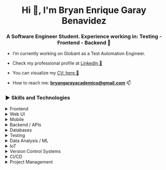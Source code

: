 <h1 align="center">Hi 👋, I'm Bryan Enrique Garay Benavidez</h1>
<h3 align="center">A Software Engineer Student. Experience working in: Testing - Frontend - Backend 🚀</h3>

- I’m currently working on Globant as a Test Automation Engineer.

- Check my professional profile at <a href="[https](https://www.linkedin.com/in/bg99astro/)" target="_blank" rel="nofollow">LinkedIn 💼</a>

- You can visualize my <a href="https://www.canva.com/design/DAFsATEDU_4/RKKjNPBKEMcvp4DxJjnp9w/edit?utm_content=DAFsATEDU_4&utm_campaign=designshare&utm_medium=link2&utm_source=sharebutton" target="_blank" rel="nofollow">CV: here 📑 </a>

- How to reach me: **bryangarayacademico@gmail.com** 📫 

<h3 align="left">▶ Skills and Technologies</h3>

<details>
  <summary>Frontend</summary>
  <table border-collapse="collapse">
    <tr>
      <td align="center" width="100"  border="none";>
        <span>
          <img src="./icons/html.svg" alt="html" width="40" height="40"/><br />
          HTML<br />
          3 Yrs Exp
        </span>
      </td>
      <td align="center" width="100">
        <span>
          <img src="./icons/CSS.svg" alt="css" width="40" height="40"/><br />
          CSS<br />
          3 Yrs Exp
        </span>
      </td>
      <td align="center" width="100">
        <span>
          <img src="./icons/js.svg" alt="javascript" width="40" height="40"/><br />
          JavaScript<br />
          3 Yrs Exp
        </span>
      </td>
      <td align="center" width="100">
        <span>
          <img src="./icons/ts.svg" alt="typescript" width="40" height="40"/><br />
          TypeScript<br />
          3 Yrs Exp
        </span>
      </td>
    </tr>
  </table>
</details>

<details>
  <summary>Web UI</summary>
  <table>
    <tr>
      <td align="center" width="100">
        <span>
          <img src="./icons/react.svg" alt="react" width="40" height="40"/><br />
          React<br />
          3 Yrs Exp
        </span>
      </td>
      <td align="center" width="100">
        <span>
          <img src="./icons/angular.svg" alt="angular" width="40" height="40"/><br />
          Angular<br />
          3 Yrs Exp
        </span>
      </td>
      <td align="center" width="100">
        <span>
          <img src="./icons/next.svg" alt="nextjs" width="40" height="40"/><br />
          Next.js<br />
          3 Yrs Exp
        </span>
      </td>
      <td align="center" width="100">
        <span>
          <img src="./icons/tailwind.svg" alt="tailwind" width="40" height="40"/><br />
          TailwindCSS<br />
          3 Yrs Exp
        </span>
      </td>
      <td align="center" width="100">
        <span>
          <img src="./icons/vite.png" alt="vite" width="40" height="40"/><br />
          Vite<br />
          3 Yrs Exp
        </span>
      </td>
    </tr>
  </table>
</details>

<details>
  <summary>Mobile</summary>
  <table>
    <tr>
      <td align="center" width="100">
        <span>
          <img src="./icons/react-native.svg" alt="react native" width="40" height="40"/><br />
          React Native<br />
          3 Yrs Exp
        </span>
      </td>
      <td align="center" width="100">
        <span>
          <img src="./icons/ionic.png" alt="ionic" width="40" height="40"/><br />
          Ionic<br />
          3 Yrs Exp
        </span>
      </td>
      <td align="center" width="100">
        <span>
          <img src="./icons/android.png" alt="android" width="40" height="40"/><br />
          Android<br />
          3 Yrs Exp
        </span>
      </td>
    </tr>
  </table>
</details>

<details>
  <summary>Backend / APIs</summary>
  <table>
    <tr>
      <td align="center" width="100">
        <span>
          <img src="./icons/java.png" alt="java" width="40" height="40"/><br />
          Java<br />
          3 Yrs Exp
        </span>
      </td>
      <td align="center" width="100">
        <span>
          <img src="./icons/spring.png" alt="spring boot" width="40" height="40"/><br />
          Spring Boot<br />
          3 Yrs Exp
        </span>
      </td>
      <td align="center" width="100">
        <span>
          <img src="./icons/node.png" alt="nodejs" width="40" height="40"/><br />
          Node.js<br />
          3 Yrs Exp
        </span>
      </td>
      <td align="center" width="100">
        <span>
          <img src="./icons/express.png" alt="express" width="40" height="40"/><br />
          Express<br />
          3 Yrs Exp
        </span>
      </td>
      <td align="center" width="100">
        <span>
          <img src="./icons/nest.svg" alt="nestjs" width="40" height="40"/><br />
          Nest.js<br />
          3 Yrs Exp
        </span>
      </td>
      <td align="center" width="100">
        <span>
          <img src="./icons/python.png" alt="python" width="40" height="40"/><br />
          Python<br />
          3 Yrs Exp
        </span>
      </td>
      <td align="center" width="100">
        <span>
          <img src="./icons/django.png" alt="django" width="40" height="40"/><br />
          Django<br />
          3 Yrs Exp
        </span>
      </td>
      <td align="center" width="100">
        <span>
          <img src="./icons/ruby.png" alt="ruby" width="40" height="40"/><br />
          Ruby<br />
          3 Yrs Exp
        </span>
      </td>
      <td align="center" width="100">
        <span>
          <img src="./icons/rails.png" alt="rails" width="40" height="40"/><br />
          Rails<br />
          3 Yrs Exp
        </span>
      </td>
    </tr>
  </table>
</details>

<details>
  <summary>Databases</summary>
  <table>
    <tr>
      <td align="center" width="100">
        <span>
          <img src="./icons/mysql.png" alt="mysql" width="40" height="40"/><br />
          MySQL<br />
          3 Yrs Exp
        </span>
      </td>
      <td align="center" width="100">
        <span>
          <img src="./icons/postgre.svg" alt="postgresql" width="40" height="40"/><br />
          PostgreSQL<br />
          3 Yrs Exp
        </span>
      </td>
      <td align="center" width="100">
        <span>
          <img src="./icons/mongo.svg" alt="mongodb" width="40" height="40"/><br />
          MongoDB<br />
          3 Yrs Exp
        </span>
      </td>
    </tr>
  </table>
</details>

<details>
  <summary>Testing</summary>
  <table>
    <tr>
      <td align="center" width="100">
        <span>
          <img src="./icons/testng.png" alt="testng" width="40" height="40"/><br />
          TestNG<br />
          3 Yrs Exp
        </span>
      </td>
      <td align="center" width="100">
        <span>
          <img src="./icons/junit.png" alt="junit" width="40" height="40"/><br />
          JUnit<br />
          3 Yrs Exp
        </span>
      </td>
      <td align="center" width="100">
        <span>
          <img src="./icons/selenium.png" alt="selenium" width="40" height="40"/><br />
          Selenium<br />
          3 Yrs Exp
        </span>
      </td>
      <td align="center" width="100">
        <span>
          <img src="./icons/cypress.png" alt="cypress" width="40" height="40"/><br />
          Cypress<br />
          3 Yrs Exp
        </span>
      </td>
      <td align="center" width="100">
        <span>
          <img src="./icons/playwright.png" alt="playwright" width="40" height="40"/><br />
          Playwright<br />
          3 Yrs Exp
        </span>
      </td>
      <td align="center" width="100">
        <span>
          <img src="./icons/appium.png" alt="appium" width="40" height="40"/><br />
          Appium<br />
          3 Yrs Exp
        </span>
      </td>
      <td align="center" width="100">
        <span>
          <img src="./icons/postman.svg" alt="postman" width="40" height="40"/><br />
          Postman<br />
          3 Yrs Exp
        </span>
      </td>
    </tr>
  </table>
</details>

<details>
  <summary>Data Analysis / ML</summary>
  <table>
    <tr>
      <td align="center" width="100">
        <span>
          <img src="./icons/pandas.png" alt="pandas" width="40" height="40"/><br />
          Pandas<br />
          3 Yrs Exp
        </span>
      </td>
      <td align="center" width="100">
        <span>
          <img src="./icons/numpy.png" alt="numpy" width="40" height="40"/><br />
          Numpy<br />
          3 Yrs Exp
        </span>
      </td>
      <td align="center" width="100">
        <span>
          <img src="./icons/scikit-learn.svg" alt="scikit-learn" width="40" height="40"/><br />
          Scikit-learn<br />
          3 Yrs Exp
        </span>
      </td>
      <td align="center" width="100">
        <span>
          <img src="./icons/tensorflow.svg" alt="tensorflow" width="40" height="40"/><br />
          TensorFlow<br />
          3 Yrs Exp
        </span>
      </td>
      <td align="center" width="100">
        <span>
          <img src="./icons/colab.svg" alt="colab" width="40" height="40"/><br />
          Colab<br />
          3 Yrs Exp
        </span>
      </td>
      <td align="center" width="100">
        <span>
          <img src="./icons/jupyter.svg
          " alt="jupyter" width="40" height="40"/><br />
          Jupyter Notebooks<br />
          3 Yrs Exp
        </span>
      </td>
    </tr>
  </table>
</details>

<details>
  <summary>IoT</summary>
  <table>
    <tr>
      <td align="center" width="100">
        <span>
          <img src="./icons/arduino.png" alt="arduino" width="40" height="40"/><br />
          Arduino<br />
          3 Yrs Exp
        </span>
      </td>
      <td align="center" width="100">
        <span>
          <img src="./icons/esp32.png" alt="esp32" width="40" height="40"/><br />
          ESP32<br />
          3 Yrs Exp
        </span>
      </td>
    </tr>
  </table>
</details>

<details>
  <summary>Version Control Systems</summary>
  <table>
    <tr>
      <td align="center" width="100">
        <span>
          <img src="./icons/git.png" alt="git" width="40" height="40"/><br />
          Git<br />
          3 Yrs Exp
        </span>
      </td>
      <td align="center" width="100">
        <span>
          <img src="./icons/github.jpg" alt="github" width="40" height="40"/><br />
          GitHub<br />
          3 Yrs Exp
        </span>
      </td>
      <td align="center" width="100">
        <span>
          <img src="./icons/gitlab.webp" alt="gitlab" width="40" height="40"/><br />
          GitLab<br />
          3 Yrs Exp
        </span>
      </td>
      <td align="center" width="100">
        <span>
          <img src="./icons/Bitbucket.webp" alt="bitbucket" width="40" height="40"/><br />
          Bitbucket<br />
          3 Yrs Exp
        </span>
      </td>
    </tr>
  </table>
</details>

<details>
  <summary>CI/CD</summary>
  <table>
    <tr>
      <td align="center" width="100">
        <span>
          <img src="./icons/jenkins.svg" alt="jenkins" width="40" height="40"/><br />
          Jenkins<br />
          3 Yrs Exp
        </span>
      </td>
      <td align="center" width="100">
        <span>
          <img src="./icons/Docker.png" alt="docker" width="40" height="40"/><br />
          Docker<br />
          3 Yrs Exp
        </span>
      </td>
    </tr>
  </table>
</details>

<details>
  <summary>Project Management</summary>
  <table>
    <tr>
      <td align="center" width="100">
        <span>
          <img src="./icons/jira.svg" alt="jira" width="40" height="40"/><br />
          Jira<br />
          3 Yrs Exp
        </span>
      </td>
      <td align="center" width="100">
        <span>
          <img src="./icons/xray.png" alt="xray" width="40" height="40"/><br />
          XRay<br />
          3 Yrs Exp
        </span>
      </td>
      <td align="center" width="100">
        <span>
          <img src="./icons/confluence.png" alt="confluence" width="40" height="40"/><br />
          Confluence<br />
          3 Yrs Exp
        </span>
      </td>
      <td align="center" width="100">
        <span>
          <img src="./icons/slack.png" alt="slack" width="40" height="40"/><br />
          Slack<br />
          3 Yrs Exp
        </span>
      </td>
    </tr>
  </table>
</details>
